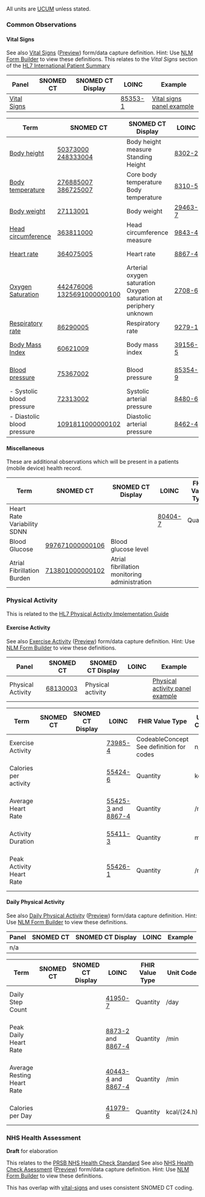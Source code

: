 
All units are [UCUM](http://unitsofmeasure.org) unless stated.

### Common Observations

#### Vital Signs

See also [Vital Signs](Questionnaire-VitalSigns.html) ([Preview](https://project-wildfyre.github.io/questionnaire-viewer/?q=https://virtually-healthcare.github.io/HL7-FHIR-Implementation-Guide/Questionnaire-VitalSigns.json)) form/data capture definition. Hint: Use [NLM Form Builder](https://formbuilder.nlm.nih.gov/) to view these definitions.
This relates to the *Vital Signs* section of the [HL7 International Patient Summary](https://build.fhir.org/ig/HL7/fhir-ips/Structure-of-the-International-Patient-Summary.html#vital-signs)

| Panel                                                       | SNOMED CT | SNOMED CT Display | LOINC                         | Example                                                                            |
|-------------------------------------------------------------|-----------|-------------------|-------------------------------|------------------------------------------------------------------------------------|
| [Vital Signs](https://www.hl7.org/FHIR/R4/vitalspanel.html) |           |                   | [85353-1](https://loinc.org/85353-1) | [Vital signs panel example](Observation-88b99ab6-0990-4f1c-b1a7-6adb50dd70b7.html) |


| Term                                                          | SNOMED CT                                                                                                     | SNOMED CT Display                                                       | LOINC                                | FHIR Value Type | Unit Code | Example                                                                             |
|---------------------------------------------------------------|---------------------------------------------------------------------------------------------------------------|-------------------------------------------------------------------------|--------------------------------------|-----------------|-----------|-------------------------------------------------------------------------------------|
| [Body height](https://hl7.org/fhir/R4/bodyheight.html)        | [50373000](http://snomed.info/id/50373000) <br/> [248333004](http://snomed.info/id/248333004)                 | Body height measure <br/> Standing Height                               | [8302-2](https://loinc.org/8302-2)   | Quantity        | cm        | [Body height example](Observation-ba92afc0-a1c5-41df-93d8-c3df49888bcd.html)        |
| [Body temperature](https://hl7.org/fhir/R4/bodytemp.html)     | [276885007](http://snomed.info/id/276885007) <br/> [386725007](http://snomed.info/id/386725007)                                                           | Core body temperature <br/> Body temperature                                            | [8310-5](https://loinc.org/8310-5)   | Quantity        | Cel       | [Body temperature example](Observation-5ba52e14-9a98-48cb-8029-770e3e76f428.html)   |
| [Body weight](https://hl7.org/fhir/R4/bodyweight.html)        | [27113001](http://snomed.info/id/27113001)                                                                    | Body weight                                                             | [29463-7](https://loinc.org/29463-7) | Quantity        | kg        | [Body weight example](Observation-af22811f-218e-4ff6-aa07-93f12c666dd7.html)        |
| [Head circumference](https://hl7.org/fhir/R4/headcircum.html) | [363811000](http://snomed.info/id/363811000)                                                                  | Head circumference measure                                              | [9843-4](https://loinc.org/9843-4)   | Quantity        | cm        | [Head circumference example](Observation-78fef4ce-cb0a-4e7d-b768-2565550b62a2.html) |
| [Heart rate](https://hl7.org/fhir/R4/heartrate.html)          | [364075005](http://snomed.info/id/364075005)                                                                  | Heart rate                                                              | [8867-4](https://loinc.org/8867-4)   | Quantity        | /min      | [Heart rate example](Observation-3421ccda-63f3-4e6e-b39c-ca9e3850d3a2.html)         |
| [Oxygen Saturation](https://hl7.org/fhir/R4/oxygensat.html)   | [442476006](http://snomed.info/id/442476006) <br/> [1325691000000100](http://snomed.info/id/1325691000000100) | Arterial oxygen saturation <br/> Oxygen saturation at periphery unknown | [2708-6](https://loinc.org/2708-6)   | Quantity        | %         | [Oxygen Saturation example](Observation-9a2052b8-f00a-41ec-bc4e-3bd4cfae62c2.html)  |
| [Respiratory rate](https://hl7.org/fhir/R4/resprate.html)     | [86290005](http://snomed.info/id/86290005)                                                                    | Respiratory rate                                                        | [9279-1](https://loinc.org/9279-1)   | Quantity        | /min      | [Respiratory rate example](Observation-65083da2-c77f-419e-a205-68a7d3863e90.html)   |
| [Body Mass Index](https://hl7.org/fhir/R4/resprate.html)      | [60621009](http://snomed.info/id/60621009)                                                                    | Body mass index                                                         | [39156-5](https://loinc.org/39156-5) | Quantity        | kg/m2     | [Body Mass Index example](Observation-f268716f-9dc6-4361-a124-0aad3604d8a2.html)    |   
| [Blood pressure](https://hl7.org/fhir/R4/bp.html)             | [75367002](http://snomed.info/id/75367002)                                                                    | Blood pressure                                                          | [85354-9](https://loinc.org/85354-9) | component       |           | [Blood pressure example](Observation-8037d992-5936-44bf-9253-f76f904ba7b9.html)     |
| - Systolic blood pressure                                     | [72313002](http://snomed.info/id/72313002)                                                                    | Systolic arterial pressure                                              | [8480-6](https://loinc.org/8480-6)   | Quantity        | mm[Hg]    |                                                                                     |
| - Diastolic blood pressure                                    | [1091811000000102](http://snomed.info/id/1091811000000102)                                                    | Diastolic arterial pressure                                             | [8462-4](https://loinc.org/8462-4)   | Quantity        | mm[Hg]    |                                                                                     |

#### Miscellaneous

These are additional observations which will be present in a patients (mobile device) health record.

| Term                        | SNOMED CT                                                              | SNOMED CT Display                             | LOINC                                | FHIR Value Type | Unit Code | Example |
|-----------------------------|------------------------------------------------------------------------|-----------------------------------------------|--------------------------------------|-----------------|-----------|---------|
| Heart Rate Variability SDNN |                                                                        |                                               | [80404-7](https://loinc.org/80404-7) | Quantity        | ms        |         |
| Blood Glucose               | [997671000000106](http://snomed.info/id/997671000000106)  | Blood glucose level                           |                                      |                 |           |
| Atrial Fibrillation Burden  | [713801000000102](http://snomed.info/id/713801000000102)    | Atrial fibrillation monitoring administration |                                      |

### Physical Activity

This is related to the [HL7 Physical Activity Implementation Guide](https://build.fhir.org/ig/HL7/physical-activity/)

#### Exercise Activity

See also [Exercise Activity](Questionnaire-ExerciseActivity.html) ([Preview](https://project-wildfyre.github.io/questionnaire-viewer/?q=https://virtually-healthcare.github.io/HL7-FHIR-Implementation-Guide/Questionnaire-ExerciseActivity.json)) form/data capture definition. Hint: Use [NLM Form Builder](https://formbuilder.nlm.nih.gov/) to view these definitions.

| Panel             | SNOMED CT                                          | SNOMED CT Display | LOINC | Example                                                                                  |
|-------------------|----------------------------------------------------|-------------------|-------|------------------------------------------------------------------------------------------|
| Physical Activity | [68130003](http://snomed.info/id/68130003) | Physical activity |       | [Physical activity panel example](Observation-8f750590-30d6-425f-a8c4-f0a7c41e01d4.html) |


| Term                     | SNOMED CT | SNOMED CT Display | LOINC                                                                 | FHIR Value Type                                | Unit Code | Example                                                                                   |
|--------------------------|-----------|-------------------|-----------------------------------------------------------------------|------------------------------------------------|-----------|-------------------------------------------------------------------------------------------|
| Exercise Activity        |           |                   | [73985-4](https://loinc.org/73985-4)                                  | CodeableConcept <br/> See definition for codes | n/a       | [Exercise Activity example](Observation-cb3c778b-cee4-4027-8163-c082958f87f1.html)        | 
| Calories per activity    |           |                   | [55424-6](https://loinc.org/55424-6)                                  | Quantity                                       | kcal      | [Calories per activity example](Observation-71fae5af-0b9e-4b9e-b6af-3d1bb4e223a0.html)    |
| Average Heart Rate       |           |                   | [55425-3](https://loinc.org/55425-3) and [8867-4](https://loinc.org/8867-4) | Quantity                                       | /min      | [Average Heart Rate example](Observation-cffe1a6e-8eda-4613-bf54-119b374bb5b9.html)       |
| Activity Duration        |           |                   | [55411-3](https://loinc.org/55411-3)                                         | Quantity                                       | min       | [Activity Duration example](Observation-35eb7da3-9b85-46ce-bd29-75c2263b514a.html)        |
| Peak Activity Heart Rate |           |                   | [55426-1](https://loinc.org/55426-1)                                         | Quantity                                       | /min      | [Peak Activity Heart Rate example](Observation-ad7c1832-f855-4ece-a4c7-c79b433a7890.html) |

#### Daily Physical Activity

See also [Daily Physical Activity](Questionnaire-DailyPhysicalActivity.html) ([Preview](https://project-wildfyre.github.io/questionnaire-viewer/?q=https://virtually-healthcare.github.io/HL7-FHIR-Implementation-Guide/Questionnaire-DailyPhysicalActivity.json)) form/data capture definition. Hint: Use [NLM Form Builder](https://formbuilder.nlm.nih.gov/) to view these definitions.

| Panel | SNOMED CT | SNOMED CT Display | LOINC | Example |
|-------|-----------|-------------------|-------|---------|
| n/a   |           |                   |       |         |

| Term                       | SNOMED CT | SNOMED CT Display | LOINC                                                                       | FHIR Value Type | Unit Code   |  Example                                                                                   |
|----------------------------|-----------|-------------------|-----------------------------------------------------------------------------|-----------------|-------------|--------------------------------------------------------------------------------------------|
| Daily Step Count           |           |                   | [41950-7](https://loinc.org/41950-7)                                        | Quantity        | /day        | [Daily Step Count example](Observation-0a7f38ae-9658-4b43-a3f9-02f66f65bf38.html)          | 
| Peak Daily Heart Rate      |           |                   | [8873-2](https://loinc.org/8873-2) and [8867-4](https://loinc.org/8867-4)   | Quantity        | /min        | [Peak Daily Heart Rate example](Observation-a14a52b7-b647-45f3-851a-8c00e28c0968.html)     | 
| Average Resting Heart Rate |           |                   | [40443-4](https://loinc.org/40443-4) and [8867-4](https://loinc.org/8867-4) | Quantity        | /min        | [Average resting heart rate example](Observation-ea09866e-d540-4d9c-ba9c-8e22338e524c.html) | 
| Calories per Day           |           |                   | [41979-6](https://loinc.org/41979-6)                                        | Quantity        | kcal/(24.h) | [Calories per Day example](Observation-b8df13d9-86f3-4545-9e82-50bca88090d9.html)          | 

### NHS Health Assessment

**Draft** for elaboration

This relates to the [PRSB NHS Health Check Standard](https://theprsb.org/standards/nhshealthcheckstandard)
See also [NHS Health Check Asessment](Questionnaire-NHSHealthCheckAssessment.html) ([Preview](https://project-wildfyre.github.io/questionnaire-viewer/?q=https://virtually-healthcare.github.io/HL7-FHIR-Implementation-Guide/Questionnaire-NHSHealthCheckAssessment.json)) form/data capture definition. Hint: Use [NLM Form Builder](https://formbuilder.nlm.nih.gov/) to view these definitions.

This has overlap with [vital-signs](#vital-signs) and uses consistent SNOMED CT coding.
